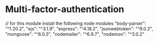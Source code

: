 # Multi-factor-authentication

// for this module install the following node modules
       "body-parser": "^1.20.2",
        "ejs": "^3.1.9",
        "express": "^4.18.2",
        "jsonwebtoken": "^9.0.2",
        "mongoose": "^8.0.3",
        "nodemailer": "^6.9.7",
        "nodemon": "^3.0.2"
